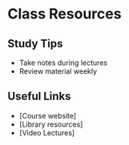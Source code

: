 # Class Resources

## Study Tips
- Take notes during lectures
- Review material weekly

## Useful Links
- [Course website]
- [Library resources]
- [Video Lectures]
